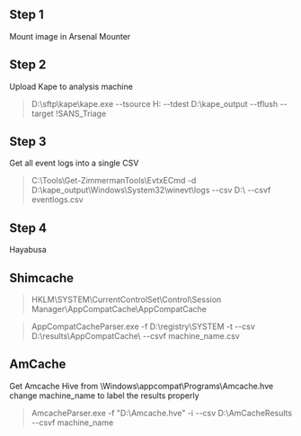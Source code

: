 
## Step 1
Mount image in Arsenal Mounter

## Step 2
Upload Kape to analysis machine
> D:\sftp\kape\kape.exe --tsource H: --tdest D:\kape_output --tflush --target !SANS_Triage
 
## Step 3
Get all event logs into a single CSV

> C:\Tools\Get-ZimmermanTools\EvtxECmd -d D:\kape_output\Windows\System32\winevt\logs --csv D:\ --csvf eventlogs.csv

## Step 4
Hayabusa 

## Shimcache

> HKLM\SYSTEM\CurrentControlSet\Control\Session Manager\AppCompatCache\AppCompatCache

> AppCompatCacheParser.exe -f D:\registry\SYSTEM -t --csv D:\results\AppCompatCache\ --csvf machine_name.csv 

## AmCache 

Get Amcache Hive from \Windows\appcompat\Programs\Amcache.hve
change machine_name to label the results properly

> AmcacheParser.exe -f "D:\Amcache.hve" -i --csv D:\AmCacheResults --csvf machine_name
